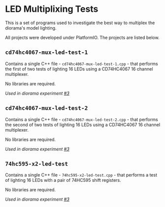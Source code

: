 # LED Multiplixing Tests

This is a set of programs used to investigate the best way to multiplex the diorama's model lighting.

All projects were developed under PlatformIO. The projects are listed below.

## `cd74hc4067-mux-led-test-1`

Contains a single C++ file - `cd74hc4067-mux-led-test-1.cpp` - that performs the first of two tests of lighting 16 LEDs using a CD74HC4067 16 channel multiplexer.

No libraries are required.

_Used in diorama experiment [#3](https://cahamo.github.io/projects/diorama/experiment-3)_

## `cd74hc4067-mux-led-test-2`

Contains a single C++ file - `cd74hc4067-mux-led-test-2.cpp` - that performs the second of two tests of lighting 16 LEDs using a CD74HC4067 16 channel multiplexer.

No libraries are required.

_Used in diorama experiment [#3](https://cahamo.github.io/projects/diorama/experiment-3)_

## `74hc595-x2-led-test`

Contains a single C++ file - `74hc595-x2-led-test.cpp` - that performs a test of lighting 16 LEDs with a pair of 74HC595 shift registers.

No libraries are required.

_Used in diorama experiment [#3](https://cahamo.github.io/projects/diorama/experiment-3)_
